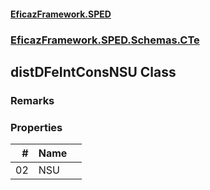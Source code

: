 #### [EficazFramework.SPED](EficazFrameworkSPED.md 'EficazFramework SPED')
### [EficazFramework.SPED.Schemas.CTe](EficazFramework.SPED.Schemas.CTe.md 'EficazFramework.SPED.Schemas.CTe')

## distDFeIntConsNSU Class

### Remarks
### Properties

| # | Name | |
| ---: | :--- | :--- |
| 02 | NSU |  |
